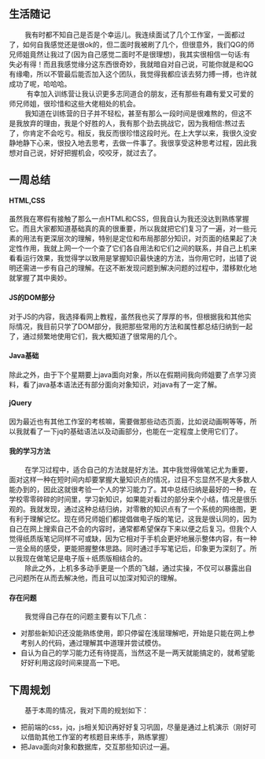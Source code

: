 ## 生活随记
   &emsp; &emsp;我有时都不知自己是否是个幸运儿。我连续面试了几个工作室，一面都过了，如何自我感觉还是很ok的，但二面时我被刷了几个，但很意外，我们QG的师兄师姐竟然让我过了(因为自己感觉二面时不是很理想)，我其实很相信一句话:有失必有得！而且我感觉缘分这东西很奇妙，我就暗自对自己说，可能你就是和QG有缘嘞，所以不管最后能否加入这个团队，我觉得我都应该去努力搏一搏，也许就成功了呢，哈哈哈。</br>
  &emsp; &emsp; 有幸加入训练营让我认识更多志同道合的朋友，还有那些有趣有爱又可爱的师兄师姐，很珍惜和这些大佬相处的机会。</br>
   &emsp; &emsp;我知道在训练营的日子并不轻松，甚至有那么一段时间是很难熬的，但这不是我放弃的理由，我是个好胜的人，我有那个劲去挑战它，因为我相信:熬过去了，你肯定不会吃亏。相反，我反而很珍惜这段时光。在上大学以来，我很久没安静地静下心来，很投入地去思考，去做一件事了。我很享受这种思考过程，因此我想对自己说，好好把握机会，咬咬牙，就过去了。
## 一周总结
####  HTML,CSS
虽然我在寒假有接触了那么一点HTML和CSS，但我自认为我还没达到熟练掌握它。而且大家都知道基础真的真的很重要，所以我就把它们复习了一遍，对一些元素的用法有更深层次的理解，特别是定位和布局那部分知识，对页面的结果起了决定性作用，我就上网一个一个查了它们各自用法和它们之间的联系，并自己上机来看看运行效果，我觉得学以致用是掌握知识最快速的方法，当你用它时，出错了说明还需进一步有自己的理解。在这不断发现问题到解决问题的过程中，潜移默化地就掌握了其中奥妙。
#### JS的DOM部分
对于JS的内容，我选择看网上教程，虽然我也买了厚厚的书，但根据我和其他实际情况，我目前只学了DOM部分，我把那些常用的方法和属性都总结归纳到一起了，通过频繁地使用它们，我大概知道了很常用的几个。
#### Java基础
除此之外，由于下个星期要上java面向对象，所以在假期间我向师姐要了点学习资料，看了java基本语法还有部分面向对象知识，对java有了一定了解。
#### jQuery
因为最近也有其他工作室的考核嘛，需要做那些动态页面，比如说动画啊等等，所以我就看了一下jq的基础语法以及动画部分，也能在一定程度上使用它们了。
#### 我的学习方法
 &emsp; &emsp;在学习过程中，适合自己的方法就是好方法。其中我觉得做笔记尤为重要，面对这样一种在短时间内却要掌握大量知识点的情况，过目不忘显然不是大多数人能办到的，因此这就很考验一个人的学习能力了。其中总结归纳是最好的一种，在学校零零碎碎的时间里，学习新知识，如果能对看过的部分来个小结，情况是很乐观的。我就发现，通过这种总结归纳，对零散的知识点有了一个系统的网络图，更有利于理解记忆。现在师兄师姐们都提倡做电子版的笔记，这我是很认同的，因为自己在网上搜索自己不会的内容时，通常都希望保存下来以便之后复习。但我个人觉得纸质版笔记同样不可或缺，因为它相对于手机会更好地展示整体内容，有一种一览全局的感受，更能把握整体思路。同时通过手写笔记后，印象更为深刻了。所以我现在做笔记是电子版＋纸质版相结合的。</br>
  &emsp; &emsp;除此之外，上机多多动手更是一个质的飞越，通过实操，不仅可以暴露出自己问题所在从而去解决他，而且可以加深对知识的理解。
#### 存在问题
 &emsp; &emsp;我觉得自己存在的问题主要有以下几点：
-  对那些新知识还没能熟练使用，即只停留在浅层理解吧，开始是只能在网上参考别人的代码，通过理解其中道理并尝试模仿。
-  自认为自己的学习能力还有待提高，当然这不是一两天就能搞定的，就希望能好好利用这段时间来提高一下吧。  
## 下周规划
&emsp; &emsp;基于本周的情况，我对下周的规划如下：
-   把前端的css，jq，js相关知识再好好复习巩固，尽量是通过上机演示（刚好可以借助其他工作室的考核题目来练手，熟练掌握）
-  把Java面向对象和数据库，交互那些知识过一遍。